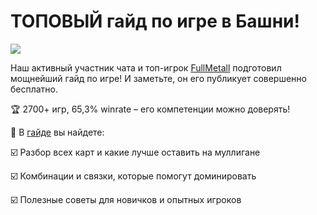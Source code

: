 # ТОПОВЫЙ гайд по игре в Башни! 

![](1.2x.jpg)

Наш активный участник чата и топ-игрок [FullMetall](https://t.me/FullMetall_EGGS) подготовил мощнейший гайд по игре! И заметьте, он его публикует совершенно бесплатно. 

🏆 2700+ игр, 65,3% winrate – его компетенции можно доверять!

📜 В [гайде](https://teletype.in/@iamfullmetall/MpGM-kuOv8p) вы найдете:

 ☑️ Разбор всех карт и какие лучше оставить на муллигане
 
 ☑️ Комбинации и связки, которые помогут доминировать
 
 ☑️ Полезные советы для новичков и опытных игроков


